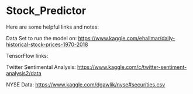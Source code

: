 # Stock_Predictor

Here are some helpful links and notes:

Data Set to run the model on:
https://www.kaggle.com/ehallmar/daily-historical-stock-prices-1970-2018

TensorFlow links:

Twitter Sentimental Analysis:
https://www.kaggle.com/c/twitter-sentiment-analysis2/data

NYSE Data: https://www.kaggle.com/dgawlik/nyse#securities.csv

